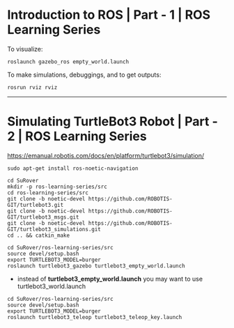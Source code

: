 # Introduction to ROS | Part - 1 | ROS Learning Series

To visualize:
```
roslaunch gazebo_ros empty_world.launch
```

To make simulations, debuggings, and to get outputs:
```
rosrun rviz rviz
```

---

# Simulating TurtleBot3 Robot | Part - 2 | ROS Learning Series

https://emanual.robotis.com/docs/en/platform/turtlebot3/simulation/

```
sudo apt-get install ros-noetic-navigation
```

```
cd SuRover
mkdir -p ros-learning-series/src
cd ros-learning-series/src
git clone -b noetic-devel https://github.com/ROBOTIS-GIT/turtlebot3.git
git clone -b noetic-devel https://github.com/ROBOTIS-GIT/turtlebot3_msgs.git
git clone -b noetic-devel https://github.com/ROBOTIS-GIT/turtlebot3_simulations.git
cd .. && catkin_make
```

```
cd SuRover/ros-learning-series/src
source devel/setup.bash
export TURTLEBOT3_MODEL=burger
roslaunch turtlebot3_gazebo turtlebot3_empty_world.launch
```
* instead of **turtlebot3_empty_world.launch** you may want to use turtlebot3_world.launch
```
cd SuRover/ros-learning-series/src
source devel/setup.bash
export TURTLEBOT3_MODEL=burger
roslaunch turtlebot3_teleop turtlebot3_teleop_key.launch
```